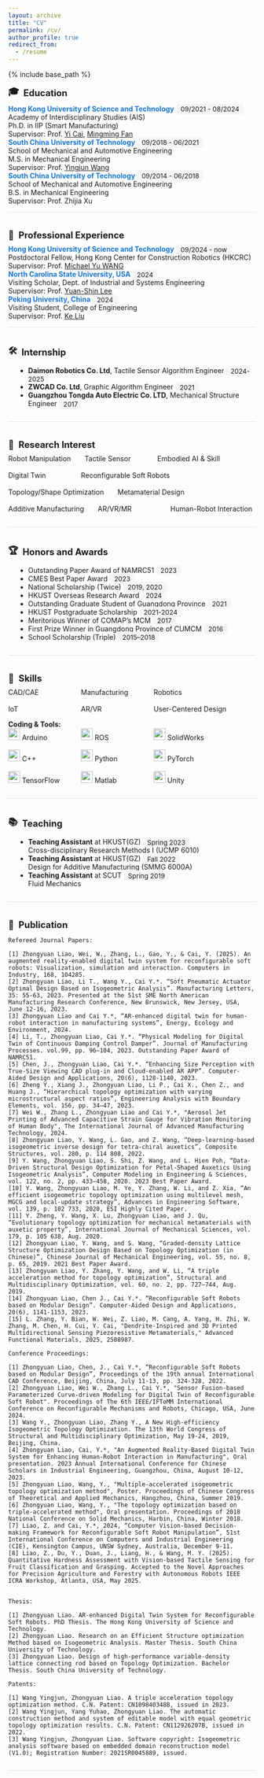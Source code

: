 ```yaml
---
layout: archive
title: "CV"
permalink: /cv/
author_profile: true
redirect_from:
  - /resume
---
```


{% include base_path %}

<style>
.cv-section {
  margin-bottom: 2.5em;
  padding-bottom: 1em;
  border-bottom: 1px solid #e0e0e0;
}
.cv-title {
  font-size: 1.3em;
  font-weight: bold;
  margin-bottom: 0.5em;
  display: flex;
  align-items: center;
}
.cv-title .icon {
  margin-right: 0.5em;
}
.cv-list {
  margin-left: 1.2em;
}
.cv-highlight {
  color: #1976d2;
  font-weight: bold;
}
.cv-skills {
  display: flex;
  flex-wrap: wrap;
  gap: 1.2em 2em;
  margin-bottom: 1em;
}
.cv-skill-item {
  min-width: 120px;
  font-size: 1em;
}
.cv-badge {
  background: #f5f5f5;
  border-radius: 6px;
  padding: 0.2em 0.7em;
  margin-right: 0.5em;
  font-size: 0.95em;
}
</style>
<style>
.cv-section {
  margin-bottom: 2.5em;
  padding-bottom: 1em;
  border-bottom: 1px solid #e0e0e0;
}
.cv-title {
  font-size: 1.3em;
  font-weight: bold;
  margin-bottom: 0.5em;
  display: flex;
  align-items: center;
}
.cv-title .icon {
  margin-right: 0.5em;
}
.cv-list {
  margin-left: 1.2em;
}
.cv-highlight {
  color: #1976d2;
  font-weight: bold;
}
.cv-skills {
  display: flex;
  flex-wrap: wrap;
  gap: 1.2em 2em;
  margin-bottom: 1em;
}
.cv-skill-item {
  min-width: 120px;
  font-size: 1em;
}
.cv-badge {
  background: #f5f5f5;
  border-radius: 6px;
  padding: 0.2em 0.7em;
  margin-right: 0.5em;
  font-size: 0.95em;
}
</style>

<div class="cv-section">
<div class="cv-title"><span class="icon">🎓</span>Education</div>
<span class="cv-highlight">Hong Kong University of Science and Technology</span> <span class="cv-badge">09/2021 - 08/2024</span><br>
Academy of Interdisciplinary Studies (AIS)<br>
Ph.D. in IIP (Smart Manufacturing)<br>
Supervisor: Prof. <a href="https://facultyprofiles.hkust-gz.edu.cn/faculty-personal-page/CAI-Yi/yicai" target="_blank">Yi Cai</a>, <a href="https://www.mingmingfan.com/" target="_blank">Mingming Fan</a><br>
<span class="cv-highlight">South China University of Technology</span> <span class="cv-badge">09/2018 - 06/2021</span><br>
School of Mechanical and Automotive Engineering<br>
M.S. in Mechanical Engineering<br>
Supervisor: Prof. <a href="https://structoptlab.github.io/" target="_blank">Yingjun Wang</a><br>
<span class="cv-highlight">South China University of Technology</span> <span class="cv-badge">09/2014 - 06/2018</span><br>
School of Mechanical and Automotive Engineering<br>
B.S. in Mechanical Engineering<br>
Supervisor: Prof. Zhijia Xu
</div>

<div class="cv-section">
<div class="cv-title"><span class="icon">💼</span>Professional Experience</div>
<span class="cv-highlight">Hong Kong University of Science and Technology</span> <span class="cv-badge">09/2024 - now</span><br>
Postdoctoral Fellow, Hong Kong Center for Construction Robotics (HKCRC)<br>
Supervisor: Prof. <a href="https://seng.hkust.edu.hk/about/people/faculty/michael-yu-wang" target="_blank">Michael Yu WANG</a><br>
<span class="cv-highlight">North Carolina State University, USA</span> <span class="cv-badge">2024</span><br>
Visiting Scholar, Dept. of Industrial and Systems Engineering<br>
Supervisor: Prof. <a href="https://ise.ncsu.edu/people/yslee/" target="_blank">Yuan-Shin Lee</a><br>
<span class="cv-highlight">Peking University, China</span> <span class="cv-badge">2024</span><br>
Visiting Student, College of Engineering<br>
Supervisor: Prof. <a href="http://www2.coe.pku.edu.cn/faculty/liuke/" target="_blank">Ke Liu</a>
</div>

<div class="cv-section">
<div class="cv-title"><span class="icon">🛠️</span>Internship</div>
<ul class="cv-list">
  <li><b>Daimon Robotics Co. Ltd</b>, Tactile Sensor Algorithm Engineer <span class="cv-badge">2024-2025</span></li>
  <li><b>ZWCAD Co. Ltd</b>, Graphic Algorithm Engineer <span class="cv-badge">2021</span></li>
  <li><b>Guangzhou Tongda Auto Electric Co. LTD</b>, Mechanical Structure Engineer <span class="cv-badge">2017</span></li>
</ul>
</div>

<div class="cv-section">
<div class="cv-title"><span class="icon">🔬</span>Research Interest</div>
<span class="cv-skills">
<span class="cv-skill-item">Robot Manipulation</span>
<span class="cv-skill-item">Tactile Sensor</span>
<span class="cv-skill-item">Embodied AI & Skill</span>
<span class="cv-skill-item">Digital Twin</span>
<span class="cv-skill-item">Reconfigurable Soft Robots</span>
<span class="cv-skill-item">Topology/Shape Optimization</span>
<span class="cv-skill-item">Metamaterial Design</span>
<span class="cv-skill-item">Additive Manufacturing</span>
<span class="cv-skill-item">AR/VR/MR</span>
<span class="cv-skill-item">Human-Robot Interaction</span>
</span>
</div>

<div class="cv-section">
<div class="cv-title"><span class="icon">🏆</span>Honors and Awards</div>
<ul class="cv-list">
  <li>Outstanding Paper Award of NAMRC51 <span class="cv-badge">2023</span></li>
  <li>CMES Best Paper Award <span class="cv-badge">2023</span></li>
  <li>National Scholarship (Twice) <span class="cv-badge">2019, 2020</span></li>
  <li>HKUST Overseas Research Award <span class="cv-badge">2024</span></li>
  <li>Outstanding Graduate Student of Guangdong Province <span class="cv-badge">2021</span></li>
  <li>HKUST Postgraduate Scholarship <span class="cv-badge">2021-2024</span></li>
  <li>Meritorious Winner of COMAP’s MCM <span class="cv-badge">2017</span></li>
  <li>First Prize Winner in Guangdong Province of CUMCM <span class="cv-badge">2016</span></li>
  <li>School Scholarship (Triple) <span class="cv-badge">2015–2018</span></li>
</ul>
</div>

<div class="cv-section">
<div class="cv-title"><span class="icon">🧰</span>Skills</div>
<span class="cv-skills">
  <span class="cv-skill-item">CAD/CAE</span>
  <span class="cv-skill-item">Manufacturing</span>
  <span class="cv-skill-item">Robotics</span>
  <span class="cv-skill-item">IoT</span>
  <span class="cv-skill-item">AR/VR</span>
  <span class="cv-skill-item">User-Centered Design</span>
</span>
<div style="margin-top:0.5em;">
  <b>Coding & Tools:</b><br>
  <span class="cv-skills">
    <span class="cv-skill-item"><img src="https://raw.githubusercontent.com/devicons/devicon/master/icons/arduino/arduino-original.svg" width="24"/> Arduino</span>
    <span class="cv-skill-item"><img src="https://raw.githubusercontent.com/devicons/devicon/master/icons/ros/ros-original.svg" width="24"/> ROS</span>
    <span class="cv-skill-item"><img src="https://img.icons8.com/color/452/solidworks.png" width="24"/> SolidWorks</span>
    <span class="cv-skill-item"><img src="https://raw.githubusercontent.com/devicons/devicon/master/icons/cplusplus/cplusplus-original.svg" width="24"/> C++</span>
    <span class="cv-skill-item"><img src="https://raw.githubusercontent.com/devicons/devicon/master/icons/python/python-original.svg" width="24"/> Python</span>
    <span class="cv-skill-item"><img src="https://www.vectorlogo.zone/logos/pytorch/pytorch-icon.svg" width="24"/> PyTorch</span>
    <span class="cv-skill-item"><img src="https://www.vectorlogo.zone/logos/tensorflow/tensorflow-icon.svg" width="24"/> TensorFlow</span>
    <span class="cv-skill-item"><img src="https://upload.wikimedia.org/wikipedia/commons/2/21/Matlab_Logo.png" width="24"/> Matlab</span>
    <span class="cv-skill-item"><img src="https://www.vectorlogo.zone/logos/unity3d/unity3d-icon.svg" width="24"/> Unity</span>
    <!-- 你可以继续补充其它工具 -->
  </span>
</div>
</div>


<div class="cv-section">
<div class="cv-title"><span class="icon">📚</span>Teaching</div>
<ul class="cv-list">
  <li><b>Teaching Assistant</b> at HKUST(GZ) <span class="cv-badge">Spring 2023</span><br>Cross-disciplinary Research Methods I (UCMP 6010)</li>
  <li><b>Teaching Assistant</b> at HKUST(GZ) <span class="cv-badge">Fall 2022</span><br>Design for Additive Manufacturing (SMMG 6000A)</li>
  <li><b>Teaching Assistant</b> at SCUT <span class="cv-badge">Spring 2019</span><br>Fluid Mechanics</li>
</ul>
</div>

<div class="cv-section">
<div class="cv-title"><span class="icon">📝</span>Publication</div>

```
Refereed Journal Papers:

[1] Zhongyuan Liao, Wei, W., Zhang, L., Gao, Y., & Cai, Y. (2025). An augmented reality-enabled digital twin system for reconfigurable soft robots: Visualization, simulation and interaction. Computers in Industry, 168, 104285.
[2] Zhongyuan Liao, Li T., Wang Y., Cai Y.*. “Soft Pneumatic Actuator Optimal Design Based on Isogeometric Analysis”. Manufacturing Letters, 35: 55-63, 2023. Presented at the 51st SME North American Manufacturing Research Conference, New Brunswick, New Jersey, USA, June 12-16, 2023. 
[3] Zhongyuan Liao and Cai Y.*, “AR-enhanced digital twin for human-robot interaction in manufacturing systems”, Energy, Ecology and Environment, 2024.
[4] Li, T., Zhongyuan Liao, Cai Y.*. “Physical Modeling for Digital Twin of Continuous Damping Control Damper”. Journal of Manufacturing Processes. vol.99, pp. 96–104, 2023. Outstanding Paper Award of NAMRC51.
[5] Chen, J., Zhongyuan Liao, Cai Y.*. “Enhancing Size Perception with True-Size Viewing CAD plug-in and Cloud-enabled AR APP”. Computer-Aided Design and Applications, 20(6), 1128-1140, 2023.
[6] Zheng Y., Xiang J., Zhongyuan Liao, Li P., Cai X., Chen Z., and Huang J., “Hierarchical topology optimization with varying microstructural aspect ratios”, Engineering Analysis with Boundary Elements, vol. 156, pp. 34–47, 2023.
[7] Wei W., Zhang L., Zhongyuan Liao and Cai Y.*, "Aerosol Jet Printing of Advanced Capacitive Strain Gauge for Vibration Monitoring of Human Body", The International Journal of Advanced Manufacturing Technology, 2024.
[8] Zhongyuan Liao, Y. Wang, L. Gao, and Z. Wang, “Deep-learning-based isogeometric inverse design for tetra-chiral auxetics”, Composite Structures, vol. 280, p. 114 808, 2022.
[9] Y. Wang, Zhongyuan Liao, S. Shi, Z. Wang, and L. Hien Poh, “Data-Driven Structural Design Optimization for Petal-Shaped Auxetics Using Isogeometric Analysis”, Computer Modeling in Engineering & Sciences, vol. 122, no. 2, pp. 433–458, 2020. 2023 Best Paper Award.
[10] Y. Wang, Zhongyuan Liao, M. Ye, Y. Zhang, W. Li, and Z. Xia, “An efficient isogeometric topology optimization using multilevel mesh, MGCG and local-update strategy”, Advances in Engineering Software, vol. 139, p. 102 733, 2020, ESI Highly Cited Paper.
[11] Y. Zheng, Y. Wang, X. Lu, Zhongyuan Liao, and J. Qu, “Evolutionary topology optimization for mechanical metamaterials with auxetic property”, International Journal of Mechanical Sciences, vol. 179, p. 105 638, Aug. 2020.
[12] Zhongyuan Liao, Y. Wang, and S. Wang, “Graded-density Lattice Structure Optimization Design Based on Topology Optimization (in Chinese)”, Chinese Journal of Mechanical Engineering, vol. 55, no. 8, p. 65, 2019. 2021 Best Paper Award.
[13] Zhongyuan Liao, Y. Zhang, Y. Wang, and W. Li, “A triple acceleration method for topology optimization”, Structural and Multidisciplinary Optimization, vol. 60, no. 2, pp. 727–744, Aug. 2019.
[14] Zhongyuan Liao, Chen J., Cai Y.*. “Reconfigurable Soft Robots based on Modular Design”. Computer-Aided Design and Applications, 20(6), 1141-1153, 2023.
[15] L. Zhang, Y. Bian, W. Wei, Z. Liao, M. Cang, A. Yang, H. Zhi, W. Zhang, M. Chen, H. Cui, Y. Cai, "Dendrite-Inspired and 3D Printed Multidirectional Sensing Piezoresistive Metamaterials," Advanced Functional Materials, 2025, 2508987.

Conference Proceedings:

[1] Zhongyuan Liao, Chen, J., Cai Y.*, “Reconfigurable Soft Robots based on Modular Design”, Proceedings of the 19th annual International CAD Conference, Beijing, China, July 11-13, pp. 324-328, 2022.
[2] Zhongyuan Liao, Wei W., Zhang L., Cai Y.*, "Sensor Fusion-based Parameterized Curve-driven Modeling for Digital Twin of Reconfigurable Soft Robot". Proceedings of The 6th IEEE/IFToMM International Conference on Reconfigurable Mechanisms and Robots, Chicago, USA, June 2024.
[3] Wang Y., Zhongyuan Liao, Zhang Y., A New High-efficiency Isogeometric Topology Optimization. The 13th World Congress of Structural and Multidisciplinary Optimization, May 19-24, 2019, Beijing, China.
[4] Zhongyuan Liao, Cai, Y.*, "An Augmented Reality-Based Digital Twin System for Enhancing Human-Robot Interaction in Manufacturing", Oral presentation. 2023 Annual International Conference for Chinese Scholars in Industrial Engineering, Guangzhou, China, August 10-12, 2023.
[5] Zhongyuan Liao, Wang, Y., "Multiple-accelerated isogeometric topology optimization method", Poster. Proceedings of Chinese Congress of Theoretical and Applied Mechanics, Hangzhou, China, Summer 2019.
[6] Zhongyuan Liao, Wang, Y., "The topology optimization based on triple-accelerated method", Oral presentation. Proceedings of 2018 National Conference on Solid Mechanics, Harbin, China, Winter 2018.
[7] Liao, Z. and Cai, Y.*, 2024, “Computer Vision-based Decision-making Framework for Reconfigurable Soft Robot Manipulation”, 51st International Conference on Computers and Industrial Engineering (CIE), Kensington Campus, UNSW Sydney, Australia, December 9-11.
[8] Liao, Z., Du, Y., Duan, J., Liang, H., & Wang, M. Y. (2025). Quantitative Hardness Assessment with Vision-based Tactile Sensing for Fruit Classification and Grasping. Accepted to the Novel Approaches for Precision Agriculture and Forestry with Autonomous Robots IEEE ICRA Workshop, Atlanta, USA, May 2025.


Thesis:

[1] Zhongyuan Liao. AR-enhanced Digital Twin System for Reconfigurable Soft Robots. PhD Thesis. The Hong Kong University of Science and Technology.
[2] Zhongyuan Liao. Research on an Efficient Structure optimization Method based on Isogeometric Analysis. Master Thesis. South China University of Technology.
[3] Zhongyuan Liao. Design of high-performance variable-density lattice connecting rod based on Topology Optimization. Bachelor Thesis. South China University of Technology.

Patents:

[1] Wang Yingjun, Zhongyuan Liao. A triple acceleration topology optimization method. C.N. Patent: CN109840348B, issued in 2023.
[2] Wang Yingjun, Yang Yuhao, Zhongyuan Liao. The automatic construction method and system of editable model with equal geometric topology optimization results. C.N. Patent: CN112926207B, issued in 2022.
[3] Wang Yingjun, Zhongyuan Liao. Software copyright: Isogeometric analysis software based on embedded domain reconstruction model (V1.0); Registration Number: 2021SR0045889, issued.

```
